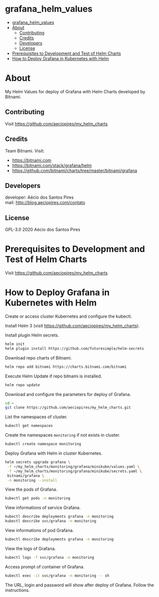 # grafana_helm_values

<!-- TOC -->

- [grafana_helm_values](#grafanahelmvalues)
- [About](#about)
  - [Contributing](#contributing)
  - [Credits](#credits)
  - [Developers](#developers)
  - [License](#license)
- [Prerequisites to Development and Test of Helm Charts](#prerequisites-to-development-and-test-of-helm-charts)
- [How to Deploy Grafana in Kubernetes with Helm](#how-to-deploy-grafana-in-kubernetes-with-helm)

<!-- TOC -->

# About

My Helm Values for deploy of Grafana with Helm Charts developed by Bitnami.

## Contributing

Visit https://github.com/aeciopires/my_helm_charts

## Credits

Team Bitnami. Visit: 

* https://bitnami.com
* https://bitnami.com/stack/grafana/helm
* https://github.com/bitnami/charts/tree/master/bitnami/grafana

## Developers

developer: Aécio dos Santos Pires<br>
mail: http://blog.aeciopires.com/contato

## License

GPL-3.0 2020 Aécio dos Santos Pires

# Prerequisites to Development and Test of Helm Charts

Visit https://github.com/aeciopires/my_helm_charts

# How to Deploy Grafana in Kubernetes with Helm

Create or access cluster Kubernetes and configure the kubectl.

Install Helm 3 (visit https://github.com/aeciopires/my_helm_charts).

Install plugin Helm secrets.

```bash
helm init
helm plugin install https://github.com/futuresimple/helm-secrets
```

Download repo charts of Bitnami.

```bash
helm repo add bitnami https://charts.bitnami.com/bitnami
```

Execute Helm Update if repo bitnami is installed.

```bash
helm repo update
```

Download and configure the parameters for deploy of Grafana.

```bash
cd ~
git clone https://github.com/aeciopires/my_helm_charts.git
```

List the namespaces of cluster.

```bash
kubectl get namespaces
```

Create the namespaces ``monitoring`` if not exists in cluster.

```bash
kubectl create namespace monitoring
```

Deploy Grafana with Helm in cluster Kubernetes.

```bash
helm secrets upgrade grafana \
 -f ~/my_helm_charts/monitoring/grafana/minikube/values.yaml \
 -f ~/my_helm_charts/monitoring/grafana/minikube/secrets.yaml \
 bitnami/grafana \
 -n monitoring --install
```

View the pods of Grafana.

```bash
kubectl get pods -n monitoring
```

View informations of service Grafana.

```bash
kubectl describe deployments grafana -n monitoring
kubectl describe svc/grafana -n monitoring
```

View informations of pod Grafana.

```bash
kubectl describe deployments grafana -n monitoring
```

View the logs of Grafana.

```bash
kubectl logs -f svc/grafana -n monitoring
```

Access prompt of container of Grafana.

```bash
kubectl exec -it svc/grafana -n monitoring -- sh
```

The URL, login and password will show after deploy of Grafana. Follow the instructions.

